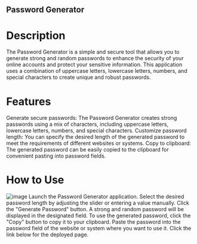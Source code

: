 ## Password Generator ##
# Description #
The Password Generator is a simple and secure tool that allows you to generate strong and random passwords to enhance the security of your online accounts and protect your sensitive information. This application uses a combination of uppercase letters, lowercase letters, numbers, and special characters to create unique and robust passwords.

# Features #
Generate secure passwords: The Password Generator creates strong passwords using a mix of characters, including uppercase letters, lowercase letters, numbers, and special characters.
Customize password length: You can specify the desired length of the generated password to meet the requirements of different websites or systems.
Copy to clipboard: The generated password can be easily copied to the clipboard for convenient pasting into password fields.
# How to Use #
![image](https://github.com/CampbellGarrison/Password-Generator-/assets/130091714/89b924e8-7d23-4309-b623-d82b78f5f9e0)
Launch the Password Generator application.
Select the desired password length by adjusting the slider or entering a value manually.
Click the "Generate Password" button.
A strong and random password will be displayed in the designated field.
To use the generated password, click the "Copy" button to copy it to your clipboard.
Paste the password into the password field of the website or system where you want to use it. 
Click the link below for the deployed page. 
